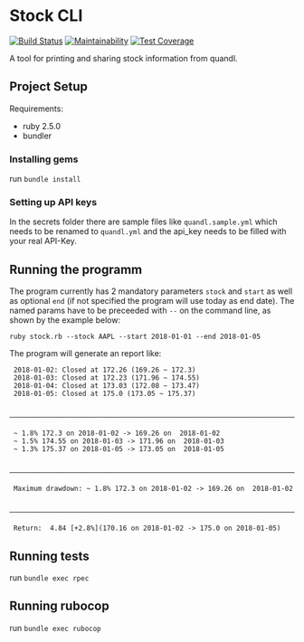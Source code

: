 # Stock CLI

[![Build Status](https://travis-ci.org/jethroo/stock-cli.svg?branch=master)](https://travis-ci.org/jethroo/stock-cli)
[![Maintainability](https://api.codeclimate.com/v1/badges/88a6fe9ca1b61826a527/maintainability)](https://codeclimate.com/github/jethroo/stock-cli/maintainability)
[![Test Coverage](https://api.codeclimate.com/v1/badges/88a6fe9ca1b61826a527/test_coverage)](https://codeclimate.com/github/jethroo/stock-cli/test_coverage)

A tool for printing and sharing stock information from quandl.

## Project Setup 

Requirements:
 * ruby 2.5.0
 * bundler

### Installing gems

run ```bundle install```

### Setting up API keys

In the secrets folder there are sample files like `quandl.sample.yml` which needs to be renamed to `quandl.yml` and the api_key needs to be filled with 
your real API-Key. 

## Running the programm

The program currently has 2 mandatory parameters `stock` and `start` as well
as optional `end` (if not specified the program will use today as end date). The named params have to be preceeded with `--` on the command line, as shown by the example below:

```
ruby stock.rb --stock AAPL --start 2018-01-01 --end 2018-01-05
```

The program will generate an report like: 

```
 2018-01-02: Closed at 172.26 (169.26 ~ 172.3)
 2018-01-03: Closed at 172.23 (171.96 ~ 174.55)
 2018-01-04: Closed at 173.03 (172.08 ~ 173.47)
 2018-01-05: Closed at 175.0 (173.05 ~ 175.37)

 ──────────────────────────────────────────────────────────────────────────────────

 ~ 1.8% 172.3 on 2018-01-02 -> 169.26 on  2018-01-02
 ~ 1.5% 174.55 on 2018-01-03 -> 171.96 on  2018-01-03
 ~ 1.3% 175.37 on 2018-01-05 -> 173.05 on  2018-01-05

 ──────────────────────────────────────────────────────────────────────────────────

 Maximum drawdown: ~ 1.8% 172.3 on 2018-01-02 -> 169.26 on  2018-01-02

 ──────────────────────────────────────────────────────────────────────────────────

 Return:  4.84 [+2.8%](170.16 on 2018-01-02 -> 175.0 on 2018-01-05)
```

## Running tests

run ```bundle exec rpec```

## Running rubocop

run ```bundle exec rubocop```

